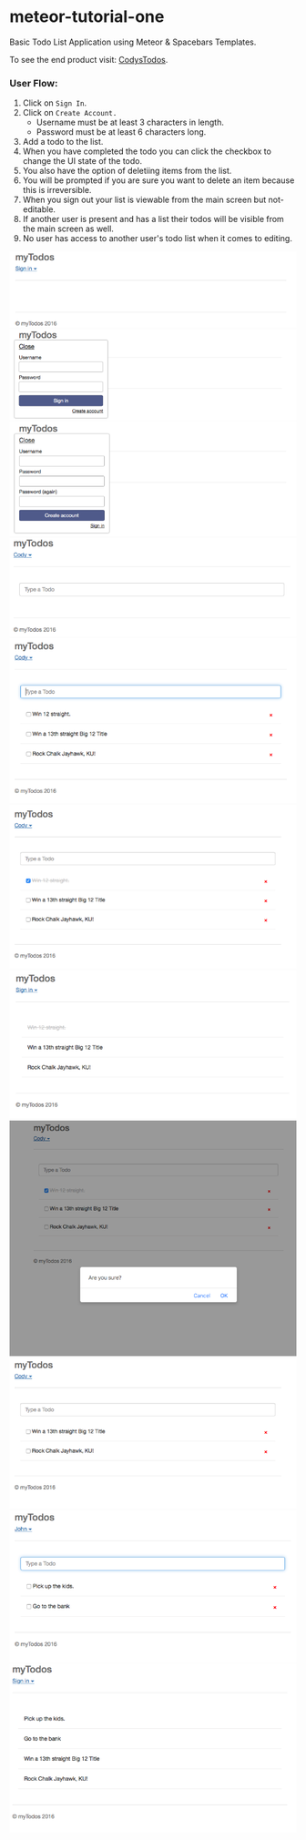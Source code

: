 # meteor-tutorial-one

Basic Todo List Application using Meteor & Spacebars Templates.

To see the end product visit: [CodysTodos](https://codystodos.herokuapp.com).

### User Flow:
  1. Click on `Sign In`.
  2. Click on `Create Account.`
      * Username must be at least 3 characters in length.
      * Password must be at least 6 characters long.
  3. Add a todo to the list.
  4. When you have completed the todo you can click the checkbox to change the UI state of the todo.
  5. You also have the option of deletiing items from the list.
  6. You will be prompted if you are sure you want to delete an item because this is irreversible.
  7. When you sign out your list is viewable from the main screen but not-editable.
  8. If another user is present and has a list their todos will be visible from the main screen as well.
  9. No user has access to another user's todo list when it comes to editing.


  ![Landing](https://github.com/rockchalkwushock/meteor-tutorial-one/blob/master/img/MainScreen.png "Landing")
  ![SignIn](https://github.com/rockchalkwushock/meteor-tutorial-one/blob/master/img/SignIn.png "SignIn")
  ![CreateAccount](https://github.com/rockchalkwushock/meteor-tutorial-one/blob/master/img/CreateAccount.png "CreateAccount")
  ![CodySignedIn](https://github.com/rockchalkwushock/meteor-tutorial-one/blob/master/img/SignedInAsCody.png "CodySignedIn")
  ![CodyAddTodos](https://github.com/rockchalkwushock/meteor-tutorial-one/blob/master/img/CodyAddTodos.png "CodyAddTodos")
  ![CodyChecked](https://github.com/rockchalkwushock/meteor-tutorial-one/blob/master/img/CodyChecked.png "CodyChecked")
  ![CodysListSignedout](https://github.com/rockchalkwushock/meteor-tutorial-one/blob/master/img/CodysListSignedout.png "CodysListSignedout")
  ![DeletePrompt](https://github.com/rockchalkwushock/meteor-tutorial-one/blob/master/img/DeletePrompt.png "DeletePrompt")
  ![CodyDeleteTodo](https://github.com/rockchalkwushock/meteor-tutorial-one/blob/master/img/CodyDeleteTodo.png "CodyDeleteTodo")
  ![JohnAddTodos](https://github.com/rockchalkwushock/meteor-tutorial-one/blob/master/img/JohnAddTodos.png "JohnAddTodos")
  ![MainScreenBoth](https://github.com/rockchalkwushock/meteor-tutorial-one/blob/master/img/MainScreenBoth.png "MainScreenBoth")

